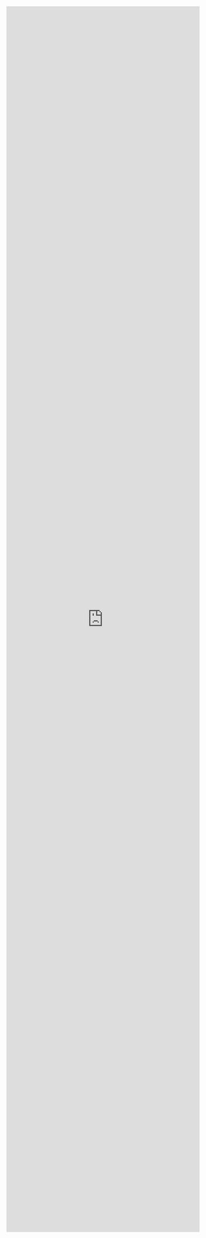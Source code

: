<iframe src="http://docs.google.com/viewer?url=https://www2.cisl.ucar.edu/sites/default/files/2021-10/NCAR%20Storage%20Tutorial.pdf&embedded=true" style="width:100%; height:80vh" width="1280px" height="800px" frameborder="0" loading="lazy"></iframe>

